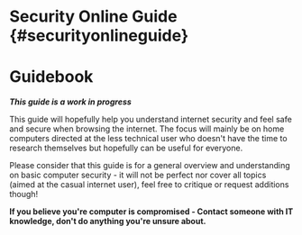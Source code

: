 # Security Online Guide {#securityonlineguide}

# **Guidebook**

_**This guide is a work in progress**_

This guide will hopefully help you understand internet security and feel safe and secure when browsing the internet. The focus will mainly be on home computers directed at the less technical user who doesn't have the time to research themselves but hopefully can be useful for everyone.

Please consider that this guide is for a general overview and understanding on basic computer security - it will not be perfect nor cover all topics \(aimed at the casual internet user\), feel free to critique or request additions though!

**If you believe you're computer is compromised - Contact someone with IT knowledge, don't do anything you're unsure about.**

# 



